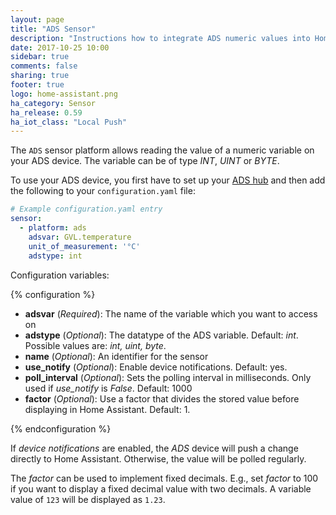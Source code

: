 ```yaml
---
layout: page
title: "ADS Sensor"
description: "Instructions how to integrate ADS numeric values into Home Assistant."
date: 2017-10-25 10:00
sidebar: true
comments: false
sharing: true
footer: true
logo: home-assistant.png
ha_category: Sensor
ha_release: 0.59
ha_iot_class: "Local Push"
---
```


The `ADS` sensor platform allows reading the value of a numeric variable on
your ADS device. The variable can be of type *INT*, *UINT* or *BYTE*.

To use your ADS device, you first have to set up your [ADS
hub](/components/ads/) and then add the following to your `configuration.yaml`
file:

```yaml
# Example configuration.yaml entry
sensor:
  - platform: ads
    adsvar: GVL.temperature
    unit_of_measurement: '°C'
    adstype: int
```

Configuration variables:

{% configuration %}

- **adsvar** (*Required*): The name of the variable which you want to access on
- **adstype** (*Optional*): The datatype of the ADS variable. Default: *int*.
Possible values are: *int, uint, byte*.
- **name** (*Optional*): An identifier for the sensor
- **use_notify** (*Optional*): Enable device notifications. Default: yes.
- **poll_interval** (*Optional*): Sets the polling interval in milliseconds.
Only used if *use_notify* is *False*. Default: 1000
- **factor** (*Optional*): Use a factor that divides the stored value before
displaying in Home Assistant. Default: 1.

{% endconfiguration %}

If *device notifications* are enabled, the *ADS* device will push a change
directly to Home Assistant. Otherwise, the value will be polled regularly.

The  *factor* can be used to implement fixed decimals. E.g., set *factor* to 100
if you want to display a fixed decimal value with two decimals. A variable
value of `123` will be displayed as `1.23`.